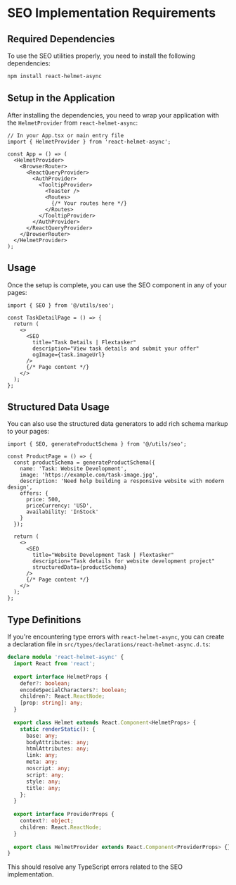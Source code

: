 # SEO Implementation Requirements

## Required Dependencies

To use the SEO utilities properly, you need to install the following dependencies:

```bash
npm install react-helmet-async
```

## Setup in the Application

After installing the dependencies, you need to wrap your application with the `HelmetProvider` from `react-helmet-async`:

```tsx
// In your App.tsx or main entry file
import { HelmetProvider } from 'react-helmet-async';

const App = () => (
  <HelmetProvider>
    <BrowserRouter>
      <ReactQueryProvider>
        <AuthProvider>
          <TooltipProvider>
            <Toaster />
            <Routes>
              {/* Your routes here */}
            </Routes>
          </TooltipProvider>
        </AuthProvider>
      </ReactQueryProvider>
    </BrowserRouter>
  </HelmetProvider>
);
```

## Usage

Once the setup is complete, you can use the SEO component in any of your pages:

```tsx
import { SEO } from '@/utils/seo';

const TaskDetailPage = () => {
  return (
    <>
      <SEO 
        title="Task Details | Flextasker"
        description="View task details and submit your offer"
        ogImage={task.imageUrl}
      />
      {/* Page content */}
    </>
  );
};
```

## Structured Data Usage

You can also use the structured data generators to add rich schema markup to your pages:

```tsx
import { SEO, generateProductSchema } from '@/utils/seo';

const ProductPage = () => {
  const productSchema = generateProductSchema({
    name: 'Task: Website Development',
    image: 'https://example.com/task-image.jpg',
    description: 'Need help building a responsive website with modern design',
    offers: {
      price: 500,
      priceCurrency: 'USD',
      availability: 'InStock'
    }
  });

  return (
    <>
      <SEO 
        title="Website Development Task | Flextasker"
        description="Task details for website development project"
        structuredData={productSchema}
      />
      {/* Page content */}
    </>
  );
};
```

## Type Definitions

If you're encountering type errors with `react-helmet-async`, you can create a declaration file in `src/types/declarations/react-helmet-async.d.ts`:

```typescript
declare module 'react-helmet-async' {
  import React from 'react';
  
  export interface HelmetProps {
    defer?: boolean;
    encodeSpecialCharacters?: boolean;
    children?: React.ReactNode;
    [prop: string]: any;
  }
  
  export class Helmet extends React.Component<HelmetProps> {
    static renderStatic(): {
      base: any;
      bodyAttributes: any;
      htmlAttributes: any;
      link: any;
      meta: any;
      noscript: any;
      script: any;
      style: any;
      title: any;
    };
  }
  
  export interface ProviderProps {
    context?: object;
    children: React.ReactNode;
  }
  
  export class HelmetProvider extends React.Component<ProviderProps> {}
}
```

This should resolve any TypeScript errors related to the SEO implementation.
